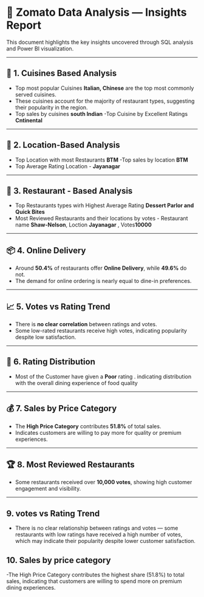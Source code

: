 # 🧠 Zomato Data Analysis — Insights Report

This document highlights the key insights uncovered through SQL analysis and Power BI visualization.

---

## 🔢 1. Cuisines Based Analysis
- Top most popular Cuisines  **Italian, Chinese** are the top  most commonly served cuisines.
- These cuisines account for the majority of restaurant types, suggesting their popularity in the region.
- Top sales by cuisines  **south Indian**
-Top Cuisine by Excellent Ratings **Cntinental**
---

## 📍 2. Location-Based Analysis
- Top Location with most Restaurants **BTM** 
-Top sales by location  **BTM** 
- Top Average Rating Location - **Jayanagar**

---

## 🌟 3. Restaurant - Based Analysis
- Top Restaurants types wirh Highest Average Rating **Dessert Parlor and Quick Bites**
- Most Reviewed Restaurants and their locations by votes - Restaurant name **Shaw-Nelson**, Loction **Jayanagar** ,        Votes**10000**
---

## 📦 4. Online Delivery
- Around **50.4%** of restaurants offer **Online Delivery**, while **49.6%** do not.
- The demand for online ordering is nearly equal to dine-in preferences.


---

## 📈 5. Votes vs Rating Trend
- There is **no clear correlation** between ratings and votes.
- Some low-rated restaurants receive high votes, indicating popularity despite low satisfaction.

---

## 🥘 6. Rating Distribution
- Most of the Customer have given a **Poor** rating .
 indicating distribution with the overall dining experience of food quality

---

## 💰 7. Sales by Price Category
- The **High Price Category** contributes **51.8%** of total sales.
- Indicates customers are willing to pay more for quality or premium experiences.

---

## 🏆 8. Most Reviewed Restaurants
- Some restaurants received over **10,000 votes**, showing high customer engagement and visibility.

---


## 9. votes vs Rating Trend

- There is no clear relationship between ratings and votes — some restaurants with low ratings have received a high number of votes, which may indicate their popularity despite lower customer satisfaction.


## 10. Sales by price category 

-The High Price Category contributes the highest share (51.8%) to total sales,
indicating that customers are willing to spend more on premium dining experiences.
